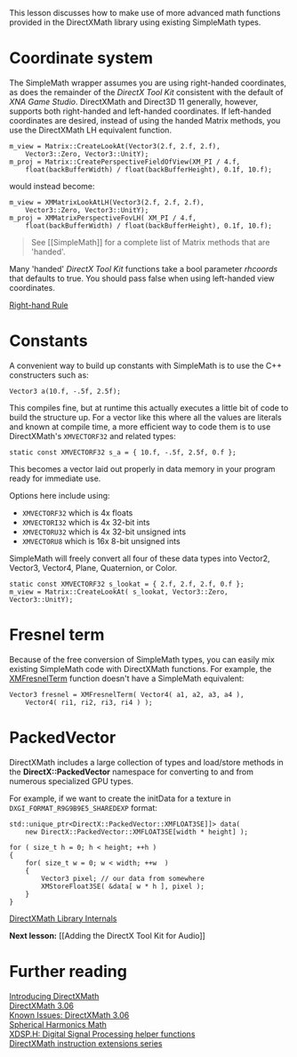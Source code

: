 This lesson discusses how to make use of more advanced math functions provided in the DirectXMath library using existing SimpleMath types.

# Coordinate system

The SimpleMath wrapper assumes you are using right-handed coordinates, as does the remainder of the _DirectX Tool Kit_ consistent with the default of _XNA Game Studio_. DirectXMath and Direct3D 11 generally, however, supports both right-handed and left-handed coordinates. If left-handed coordinates are desired, instead of using the handed Matrix methods, you use the DirectXMath LH equivalent function.

    m_view = Matrix::CreateLookAt(Vector3(2.f, 2.f, 2.f),
        Vector3::Zero, Vector3::UnitY);
    m_proj = Matrix::CreatePerspectiveFieldOfView(XM_PI / 4.f,
        float(backBufferWidth) / float(backBufferHeight), 0.1f, 10.f);

would instead become:

    m_view = XMMatrixLookAtLH(Vector3(2.f, 2.f, 2.f),
        Vector3::Zero, Vector3::UnitY);
    m_proj = XMMatrixPerspectiveFovLH( XM_PI / 4.f,
        float(backBufferWidth) / float(backBufferHeight), 0.1f, 10.f);

> See [[SimpleMath]] for a complete list of Matrix methods that are 'handed'.

Many 'handed' _DirectX Tool Kit_ functions take a bool parameter _rhcoords_ that defaults to true. You should pass false when using left-handed view coordinates.

[Right-hand Rule](http://en.wikipedia.org/wiki/Right-hand_rule)

# Constants

A convenient way to build up constants with SimpleMath is to use the C++ constructers such as:

    Vector3 a(10.f, -.5f, 2.5f);

This compiles fine, but at runtime this actually executes a little bit of code to build the structure up. For a vector like this where all the values are literals and known at compile time, a more efficient way to code them is to use DirectXMath's ``XMVECTORF32`` and related types:

    static const XMVECTORF32 s_a = { 10.f, -.5f, 2.5f, 0.f };

This becomes a vector laid out properly in data memory in your program ready for immediate use.

Options here include using:
* ``XMVECTORF32`` which is 4x floats
* ``XMVECTORI32`` which is 4x 32-bit ints
* ``XMVECTORU32`` which is 4x 32-bit unsigned ints
* ``XMVECTORU8`` which is 16x 8-bit unsigned ints

SimpleMath will freely convert all four of these data types into Vector2, Vector3, Vector4, Plane, Quaternion, or Color.

    static const XMVECTORF32 s_lookat = { 2.f, 2.f, 2.f, 0.f };
    m_view = Matrix::CreateLookAt( s_lookat, Vector3::Zero, Vector3::UnitY);

# Fresnel term

Because of the free conversion of SimpleMath types, you can easily mix existing SimpleMath code with DirectXMath functions. For example, the [XMFresnelTerm](https://msdn.microsoft.com/en-us/library/windows/desktop/microsoft.directx_sdk.utilities.xmfresnelterm.aspx) function doesn't have a SimpleMath equivalent:

    Vector3 fresnel = XMFresnelTerm( Vector4( a1, a2, a3, a4 ),
        Vector4( ri1, ri2, ri3, ri4 ) );

# PackedVector

DirectXMath includes a large collection of types and load/store methods in the **DirectX::PackedVector** namespace for converting to and from numerous specialized GPU types.

For example, if we want to create the initData for a texture in ``DXGI_FORMAT_R9G9B9E5_SHAREDEXP`` format:

    std::unique_ptr<DirectX::PackedVector::XMFLOAT3SE]]> data(
        new DirectX::PackedVector::XMFLOAT3SE[width * height] );

    for ( size_t h = 0; h < height; ++h )
    {
        for( size_t w = 0; w < width; ++w  )
        {
            Vector3 pixel; // our data from somewhere
            XMStoreFloat3SE( &data[ w * h ], pixel );
        }
    }

[DirectXMath Library Internals](https://msdn.microsoft.com/en-us/library/windows/desktop/ee418728.aspx)

**Next lesson:** [[Adding the DirectX Tool Kit for Audio]]

# Further reading

[Introducing DirectXMath](http://blogs.msdn.com/b/chuckw/archive/2012/03/27/introducing-directxmath.aspx)  
[DirectXMath 3.06](http://blogs.msdn.com/b/chuckw/archive/2013/10/24/directxmath-3-06.aspx)  
[Known Issues: DirectXMath 3.06](http://blogs.msdn.com/b/chuckw/archive/2014/12/12/known-issues-directxmath-3-06.aspx)  
[Spherical Harmonics Math](http://blogs.msdn.com/b/chuckw/archive/2012/07/28/spherical-harmonics-math.aspx)  
[XDSP.H: Digital Signal Processing helper functions](http://blogs.msdn.com/b/chuckw/archive/2012/05/01/xdsp-h.aspx)  
[DirectXMath instruction extensions series](http://blogs.msdn.com/b/chuckw/archive/2012/09/11/directxmath-sse-sse2-and-arm-neon.aspx)
